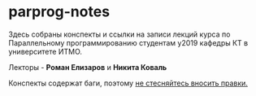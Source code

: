 # parprog-notes

Здесь собраны конспекты и ссылки на записи лекций курса по Параллельному программированию студентам y2019 кафедры КТ в университете ИТМО.

Лекторы - __Роман Елизаров__ и __Никита Коваль__

Конспекты содержат баги, поэтому [не стесняйтесь вносить правки.](CONTRIBUTING.md)
